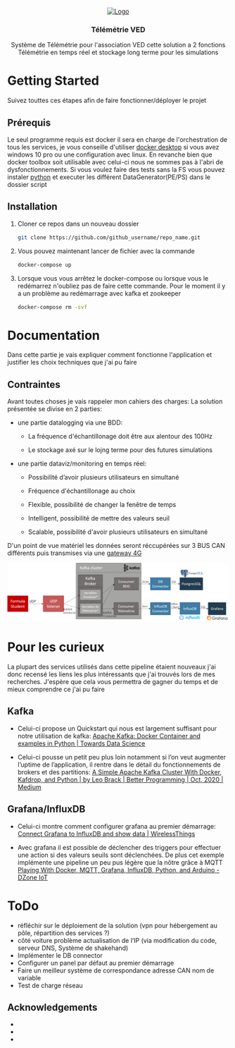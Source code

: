 <!-- PROJECT LOGO -->
<br />
<p align="center">
  <a href="https://github.com/github_username/repo_name">
    <img src="images/logo.png" alt="Logo" width="80" height="80">
  </a>

  <h3 align="center">Télémétrie VED</h3>

  <p align="center">
    Système de Télémétrie pour l'association VED cette solution a 2 fonctions Télémétrie en temps réel et stockage long terme pour les simulations
  </p>
</p>


<!-- GETTING STARTED -->
# Getting Started

Suivez touttes ces étapes afin de faire fonctionner/déployer le projet

## Prérequis

Le seul programme requis est docker il sera en charge de l'orchestration de tous les services, je vous conseille d'utiliser [docker desktop](https://www.docker.com/products/docker-desktop) si vous avez windows 10 pro ou une configuration avec linux. En revanche bien que docker toolbox soit utilisable avec celui-ci nous ne sommes pas à l'abri de dysfonctionnements.
Si vous voulez faire des tests sans la FS vous pouvez instaler [python](https://docs.anaconda.com/anaconda/install/) et executer les différent DataGenerator(PE/PS) dans le dossier script 

## Installation

1. Cloner ce repos dans un nouveau dossier
   ```sh
   git clone https://github.com/github_username/repo_name.git
   ```
2. Vous pouvez maintenant lancer de fichier avec la commande
    ```sh
   docker-compose up
   ```
3. Lorsque vous vous arrêtez le docker-compose ou lorsque vous le redémarrez n'oubliez pas de faire cette commande. Pour le moment il y a un problème au redémarrage avec kafka et zookeeper
    ```sh
   docker-compose rm -svf
   ```


# Documentation

Dans cette partie je vais expliquer comment fonctionne l'application et justifier les choix techniques que j'ai pu faire

## Contraintes
Avant toutes choses je vais rappeler mon cahiers des charges:
La solution présentée se divise en 2 parties:
* une partie datalogging via une BDD:

    - La fréquence d'échantillonage doit être aux alentour des 100Hz

    - Le stockage axé sur le lojng terme pour des futures simulations

* une partie dataviz/monitoring en temps réel:

    - Possibilité d’avoir plusieurs utilisateurs en simultané

    - Fréquence d'échantillonage au choix

    - Flexible, possibilité de changer la fenêtre de temps

    - Intelligent, possibilité de mettre des valeurs seuil

    - Scalable, possibilité d'avoir plusieurs utilisateurs en simultané


D'un point de vue matériel les données seront réccupérées sur 3 BUS CAN différents puis transmises via une [gateway 4G](https://teltonika-networks.com/fr/product/trb140/)






![Fonctionnement génral de la pipeline FS](img/Schema1.png)

# Pour les curieux
La plupart des services utilisés dans cette pipeline étaient nouveaux j'ai donc recensé les liens les plus intéressants que j'ai trouvés lors de mes recherches. J'espère que cela vous permettra de gagner du temps et de mieux comprendre ce j'ai pu faire

## Kafka

- Celui-ci propose un Quickstart qui nous est largement suffisant pour notre utilisation de kafka:
[Apache Kafka: Docker Container and examples in Python | Towards Data Science](https://towardsdatascience.com/kafka-docker-python-408baf0e1088)

- Celui-ci pousse un petit peu plus loin notamment si l’on veut augmenter l’uptime de l’application, il rentre dans le détail du fonctionnements de brokers et des partitions:
[A Simple Apache Kafka Cluster With Docker, Kafdrop, and Python | by Leo Brack | Better Programming | Oct, 2020 | Medium](https://medium.com/better-programming/a-simple-apache-kafka-cluster-with-docker-kafdrop-and-python-cf45ab99e2b9)




## Grafana/InfluxDB
- Celui-ci montre comment configurer grafana au premier démarrage:
[Connect Grafana to InfluxDB and show data | WirelessThings](https://wirelessthings.io/index.php/2020/07/30/connect-grafana-to-influxdb-and-show-data/)

- Avec grafana il est possible de déclencher des triggers pour effectuer une action si des valeurs seuils sont déclenchées. De plus cet exemple implémente une pipeline un peu pus légère que la nôtre grâce à MQTT
[Playing With Docker, MQTT, Grafana, InfluxDB, Python, and Arduino - DZone IoT](https://dzone.com/articles/playing-with-docker-mqtt-grafana-influxdb-python-a)

<!-- USAGE EXAMPLES -->
# ToDo
- réfléchir sur le déploiement de la solution (vpn pour hébergement au pôle, répartition des services ?)
- côté voiture problème actualisation de l’IP (via modification du code, serveur DNS, Système de shakehand) 
- Implémenter le DB connector 
- Configurer un panel par défaut au premier démarrage
- Faire un meilleur système de correspondance adresse CAN nom de variable
- Test de charge réseau








<!-- ACKNOWLEDGEMENTS -->
## Acknowledgements

* []()
* []()
* []()
